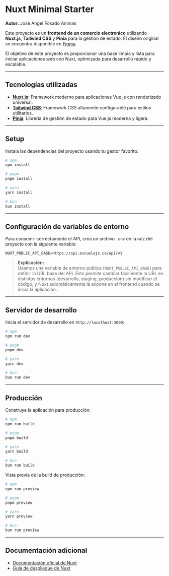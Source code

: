 # Nuxt Minimal Starter

**Autor:** Jose Angel Fosado Animas

Este proyecto es un **frontend de un comercio electronico** utilizando **Nuxt.js**, **Tailwind CSS** y **Pinia** para la gestión de estado. El diseño original se encuentra disponible en [Figma](https://www.figma.com/design/Zg5PMdriPXzOCBVqIVrUdy/PropuestaWeb?node-id=4215-7255&p=f&t=cjyPy0iBc2lt1S7w-0).

El objetivo de este proyecto es proporcionar una base limpia y lista para iniciar aplicaciones web con Nuxt, optimizada para desarrollo rápido y escalable.

---

## Tecnologías utilizadas

- **[Nuxt.js](https://nuxt.com/)**: Framework moderno para aplicaciones Vue.js con renderizado universal.
- **[Tailwind CSS](https://tailwindcss.com/)**: Framework CSS altamente configurable para estilos utilitarios.
- **[Pinia](https://pinia.vuejs.org/)**: Librería de gestión de estado para Vue.js moderna y ligera.

---

## Setup

Instala las dependencias del proyecto usando tu gestor favorito:

```bash
# npm
npm install

# pnpm
pnpm install

# yarn
yarn install

# bun
bun install
```

---

## Configuración de variables de entorno

Para consumir correctamente el API, crea un archivo `.env` en la raíz del proyecto con la siguiente variable:

```env
NUXT_PUBLIC_API_BASE=https://api.escuelajs.co/api/v1
```

> **Explicación:**  
> Usamos una variable de entorno pública (`NUXT_PUBLIC_API_BASE`) para definir la URL base del API. Esto permite cambiar fácilmente la URL en distintos entornos (desarrollo, staging, producción) sin modificar el código, y Nuxt automáticamente la expone en el frontend cuando se inicia la aplicación.

---

## Servidor de desarrollo

Inicia el servidor de desarrollo en `http://localhost:3000`:

```bash
# npm
npm run dev

# pnpm
pnpm dev

# yarn
yarn dev

# bun
bun run dev
```

---

## Producción

Construye la aplicación para producción:

```bash
# npm
npm run build

# pnpm
pnpm build

# yarn
yarn build

# bun
bun run build
```

Vista previa de la build de producción:

```bash
# npm
npm run preview

# pnpm
pnpm preview

# yarn
yarn preview

# bun
bun run preview
```

---

## Documentación adicional

- [Documentación oficial de Nuxt](https://nuxt.com/docs/getting-started/introduction)  
- [Guía de despliegue de Nuxt](https://nuxt.com/docs/getting-started/deployment)


